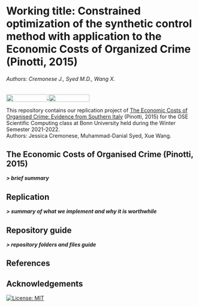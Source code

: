# Working title: Constrained optimization of the synthetic control method with application to the Economic Costs of Organized Crime (Pinotti, 2015)
###### Authors: Cremonese J., Syed M.D., Wang X.

<a href="https://nbviewer.org/github/OpenSourceEconomics/ose-scientific-computing-course-jdx-mafia-1/blob/master/Replication%20notebook.ipynb"
   target="_parent">
   <img align="center" 
  src="https://raw.githubusercontent.com/jupyter/design/master/logos/Badges/nbviewer_badge.png" 
      width="109" height="20"> 
</a> 
<a href="https://mybinder.org/v2/gh/disj3ssica/OSE-project/main?labpath=Replication%20notebook.ipynb"
    target="_parent">
    <img align="center"
       src="https://mybinder.org/badge_logo.svg"
       width="109" height="20">
</a>


This repository contains our replication project of [The Economic Costs of Organised Crime: Evidence from Southern Italy](https://onlinelibrary.wiley.com/doi/abs/10.1111/ecoj.12235) (Pinotti, 2015) for the OSE Scientific Computing class at Bonn University held during the Winter Semester 2021-2022. <br>
Authors: Jessica Cremonese, Muhammad-Danial Syed, Xue Wang.

## The Economic Costs of Organised Crime (Pinotti, 2015)
***> brief summary***

## Replication
***> summary of what we implement and why it is worthwhile***

## Repository guide
***> repository folders and files guide***

## References

## Acknowledgements

[![License: MIT](https://img.shields.io/badge/License-MIT-blue.svg)](hhttps://github.com/OpenSourceEconomics/ose-scientific-computing-course-jdx-mafia-1/blob/master/LICENSE) 
</a> 
